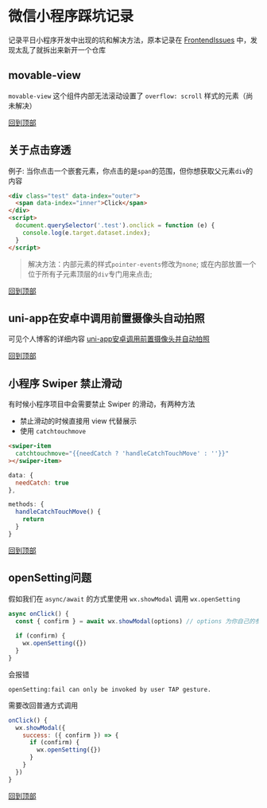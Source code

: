 # 微信小程序踩坑记录
记录平日小程序开发中出现的坑和解决方法，原本记录在 [FrontendIssues](https://github.com/mrleidesen/FrontEndIssues) 中，发现太乱了就拆出来新开一个仓库

## movable-view
`movable-view` 这个组件内部无法滚动设置了 `overflow: scroll` 样式的元素（尚未解决）

[回到顶部](#微信小程序踩坑记录)

## 关于点击穿透
例子: 当你点击一个嵌套元素，你点击的是`span`的范围，但你想获取父元素`div`的内容  
```html
<div class="test" data-index="outer">
  <span data-index="inner">Click</span>
</div>
<script>
  document.querySelector('.test').onclick = function (e) {
    console.log(e.target.dataset.index);
  }
</script>
```
> 解决方法：内部元素的样式`pointer-events`修改为`none`; 或在内部放置一个位于所有子元素顶层的`div`专门用来点击;

[回到顶部](#微信小程序踩坑记录)

## uni-app在安卓中调用前置摄像头自动拍照
可见个人博客的详细内容
[uni-app安卓调用前置摄像头并自动拍照](https://mrleidesen.github.io/posts/uni_app_using_camera/)

[回到顶部](#微信小程序踩坑记录)

## 小程序 Swiper 禁止滑动
有时候小程序项目中会需要禁止 Swiper 的滑动，有两种方法

* 禁止滑动的时候直接用 view 代替展示
* 使用 `catchtouchmove`
```html
<swiper-item 
  catchtouchmove="{{needCatch ? 'handleCatchTouchMove' : ''}}"
></swiper-item>
```

```js
data: {
  needCatch: true
},

methods: {
  handleCatchTouchMove() {
    return
  }
}
```

[回到顶部](#微信小程序踩坑记录)

## openSetting问题
假如我们在 `async/await` 的方式里使用 `wx.showModal` 调用 `wx.openSetting`
```js
async onClick() {
  const { confirm } = await wx.showModal(options) // options 为你自己的参数
  
  if (confirm) {
    wx.openSetting({})
  }
}
```
会报错
```shell
openSetting:fail can only be invoked by user TAP gesture.
```
需要改回普通方式调用
```js
onClick() {
  wx.showModal({
    success: ({ confirm }) => {
      if (confirm) {
        wx.openSetting({})
      }
    }
  })
}
```

[回到顶部](#微信小程序踩坑记录)